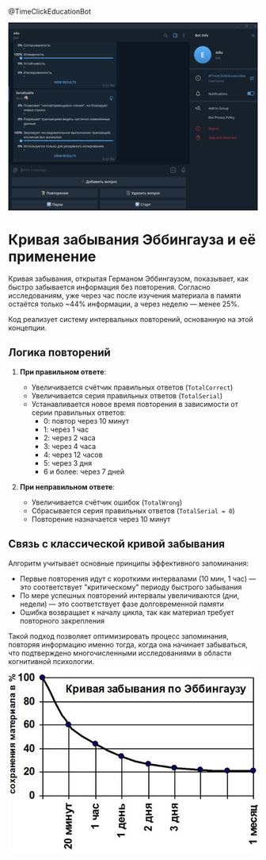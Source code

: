 @TimeClickEducationBot

![img_1.png](docs/tg.png)

# Кривая забывания Эббингауза и её применение

Кривая забывания, открытая Германом Эббингаузом, показывает, как быстро забывается информация без повторения. Согласно исследованиям, уже через час после изучения материала в памяти остаётся только ~44% информации, а через неделю — менее 25%.

Код реализует систему интервальных повторений, основанную на этой концепции.

## Логика повторений

1. **При правильном ответе**:
    - Увеличивается счётчик правильных ответов (`TotalCorrect`)
    - Увеличивается серия правильных ответов (`TotalSerial`)
    - Устанавливается новое время повторения в зависимости от серии правильных ответов:
        - 0: повтор через 10 минут
        - 1: через 1 час
        - 2: через 2 часа
        - 3: через 4 часа
        - 4: через 12 часов
        - 5: через 3 дня
        - 6 и более: через 7 дней

2. **При неправильном ответе**:
    - Увеличивается счётчик ошибок (`TotalWrong`)
    - Сбрасывается серия правильных ответов (`TotalSerial = 0`)
    - Повторение назначается через 10 минут

## Связь с классической кривой забывания

Алгоритм учитывает основные принципы эффективного запоминания:
- Первые повторения идут с короткими интервалами (10 мин, 1 час) — это соответствует "критическому" периоду быстрого забывания
- По мере успешных повторений интервалы увеличиваются (дни, недели) — это соответствует фазе долговременной памяти
- Ошибка возвращает к началу цикла, так как материал требует повторного закрепления

Такой подход позволяет оптимизировать процесс запоминания, повторяя информацию именно тогда, когда она начинает забываться, что подтверждено многочисленными исследованиями в области когнитивной психологии.
![img_1.png](docs/forgotten.png)